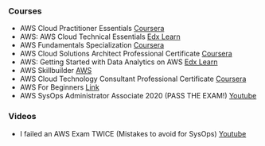 
### Courses

- AWS Cloud Practitioner Essentials [Coursera](https://www.coursera.org/learn/aws-cloud-practitioner-essentials)
- AWS: AWS Cloud Technical Essentials [Edx Learn](https://www.edx.org/learn/amazon-web-services-aws/amazon-web-services-aws-cloud-technical-essentials)
- AWS Fundamentals Specialization [Coursera](https://www.coursera.org/specializations/aws-fundamentals)
- AWS Cloud Solutions Architect Professional Certificate [Coursera](https://www.coursera.org/professional-certificates/aws-cloud-solutions-architect)
- AWS: Getting Started with Data Analytics on AWS [Edx Learn](https://www.edx.org/learn/data-analysis/amazon-web-services-getting-started-with-data-analytics-on-aws)
- AWS Skillbuilder [AWS](https://skillbuilder.aws/search)
- AWS Cloud Technology Consultant Professional Certificate [Coursera](https://www.coursera.org/professional-certificates/aws-cloud-technology-consultant)
- AWS For Beginners [Link](https://www.mygreatlearning.com/academy/learn-for-free/courses/aws-for-beginners1)
- AWS SysOps Administrator Associate 2020 (PASS THE EXAM!) [Youtube](https://youtu.be/KX_AfyrhlgQ?si=rT9KZugZWZ1f0118)

### Videos

- I failed an AWS Exam TWICE (Mistakes to avoid for SysOps) [Youtube](https://youtu.be/lfLta9zFw3Y?si=EckUAzirX_eivrhf)